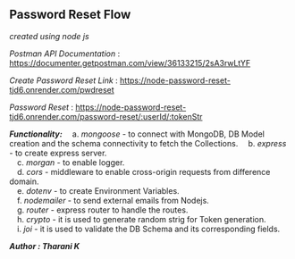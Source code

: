## Password Reset Flow
*created using node js*

*Postman API Documentation* : https://documenter.getpostman.com/view/36133215/2sA3rwLtYF      
   
*Create Password Reset Link* : https://node-password-reset-tjd6.onrender.com/pwdreset   

*Password Reset* : https://node-password-reset-tjd6.onrender.com/password-reset/:userId/:tokenStr    

***Functionality:***
&emsp;a. *mongoose* - to connect with MongoDB, DB Model creation and the schema connectivity to fetch the Collections. 
&emsp;b. *express* - to create express server.     
&emsp;c. *morgan* - to enable logger.   
&emsp;d. *cors* - middleware to enable cross-origin requests from difference domain.   
&emsp;e. *dotenv* - to create Environment Variables.   
&emsp;f. *nodemailer* - to send external emails from Nodejs.   
&emsp;g. *router* - express router to handle the routes.   
&emsp;h. *crypto* - it is used to generate random strig for Token generation.   
&emsp;i. *joi* - it is used to validate the DB Schema and its corresponding fields.   

***Author : Tharani K***